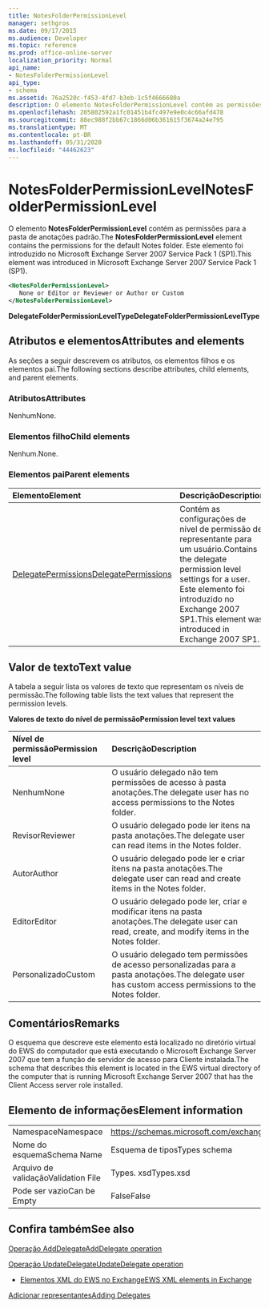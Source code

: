 ```yaml
---
title: NotesFolderPermissionLevel
manager: sethgros
ms.date: 09/17/2015
ms.audience: Developer
ms.topic: reference
ms.prod: office-online-server
localization_priority: Normal
api_name:
- NotesFolderPermissionLevel
api_type:
- schema
ms.assetid: 76a2520c-f453-4fd7-b3eb-1c5f4666680a
description: O elemento NotesFolderPermissionLevel contém as permissões para a pasta de anotações padrão. Este elemento foi introduzido no Microsoft Exchange Server 2007 Service Pack 1 (SP1).
ms.openlocfilehash: 205802592a1fc01451b4fc497e9e0c4c66afd478
ms.sourcegitcommit: 88ec988f2bb67c1866d06b361615f3674a24e795
ms.translationtype: MT
ms.contentlocale: pt-BR
ms.lasthandoff: 05/31/2020
ms.locfileid: "44462623"
---
```

# <a name="notesfolderpermissionlevel"></a><span data-ttu-id="0f0fa-104">NotesFolderPermissionLevel</span><span class="sxs-lookup"><span data-stu-id="0f0fa-104">NotesFolderPermissionLevel</span></span>

<span data-ttu-id="0f0fa-105">O elemento **NotesFolderPermissionLevel** contém as permissões para a pasta de anotações padrão.</span><span class="sxs-lookup"><span data-stu-id="0f0fa-105">The **NotesFolderPermissionLevel** element contains the permissions for the default Notes folder.</span></span> <span data-ttu-id="0f0fa-106">Este elemento foi introduzido no Microsoft Exchange Server 2007 Service Pack 1 (SP1).</span><span class="sxs-lookup"><span data-stu-id="0f0fa-106">This element was introduced in Microsoft Exchange Server 2007 Service Pack 1 (SP1).</span></span> 
  
```xml
<NotesFolderPermissionLevel>
   None or Editor or Reviewer or Author or Custom
</NotesFolderPermissionLevel>
```

 <span data-ttu-id="0f0fa-107">**DelegateFolderPermissionLevelType**</span><span class="sxs-lookup"><span data-stu-id="0f0fa-107">**DelegateFolderPermissionLevelType**</span></span>
## <a name="attributes-and-elements"></a><span data-ttu-id="0f0fa-108">Atributos e elementos</span><span class="sxs-lookup"><span data-stu-id="0f0fa-108">Attributes and elements</span></span>

<span data-ttu-id="0f0fa-109">As seções a seguir descrevem os atributos, os elementos filhos e os elementos pai.</span><span class="sxs-lookup"><span data-stu-id="0f0fa-109">The following sections describe attributes, child elements, and parent elements.</span></span>
  
### <a name="attributes"></a><span data-ttu-id="0f0fa-110">Atributos</span><span class="sxs-lookup"><span data-stu-id="0f0fa-110">Attributes</span></span>

<span data-ttu-id="0f0fa-111">Nenhum</span><span class="sxs-lookup"><span data-stu-id="0f0fa-111">None.</span></span>
  
### <a name="child-elements"></a><span data-ttu-id="0f0fa-112">Elementos filho</span><span class="sxs-lookup"><span data-stu-id="0f0fa-112">Child elements</span></span>

<span data-ttu-id="0f0fa-113">Nenhum.</span><span class="sxs-lookup"><span data-stu-id="0f0fa-113">None.</span></span>
  
### <a name="parent-elements"></a><span data-ttu-id="0f0fa-114">Elementos pai</span><span class="sxs-lookup"><span data-stu-id="0f0fa-114">Parent elements</span></span>

|<span data-ttu-id="0f0fa-115">**Elemento**</span><span class="sxs-lookup"><span data-stu-id="0f0fa-115">**Element**</span></span>|<span data-ttu-id="0f0fa-116">**Descrição**</span><span class="sxs-lookup"><span data-stu-id="0f0fa-116">**Description**</span></span>|
|:-----|:-----|
|[<span data-ttu-id="0f0fa-117">DelegatePermissions</span><span class="sxs-lookup"><span data-stu-id="0f0fa-117">DelegatePermissions</span></span>](delegatepermissions.md) <br/> |<span data-ttu-id="0f0fa-118">Contém as configurações de nível de permissão de representante para um usuário.</span><span class="sxs-lookup"><span data-stu-id="0f0fa-118">Contains the delegate permission level settings for a user.</span></span> <span data-ttu-id="0f0fa-119">Este elemento foi introduzido no Exchange 2007 SP1.</span><span class="sxs-lookup"><span data-stu-id="0f0fa-119">This element was introduced in Exchange 2007 SP1.</span></span>  <br/> |
   
## <a name="text-value"></a><span data-ttu-id="0f0fa-120">Valor de texto</span><span class="sxs-lookup"><span data-stu-id="0f0fa-120">Text value</span></span>

<span data-ttu-id="0f0fa-121">A tabela a seguir lista os valores de texto que representam os níveis de permissão.</span><span class="sxs-lookup"><span data-stu-id="0f0fa-121">The following table lists the text values that represent the permission levels.</span></span>
  
<span data-ttu-id="0f0fa-122">**Valores de texto do nível de permissão**</span><span class="sxs-lookup"><span data-stu-id="0f0fa-122">**Permission level text values**</span></span>

|<span data-ttu-id="0f0fa-123">**Nível de permissão**</span><span class="sxs-lookup"><span data-stu-id="0f0fa-123">**Permission level**</span></span>|<span data-ttu-id="0f0fa-124">**Descrição**</span><span class="sxs-lookup"><span data-stu-id="0f0fa-124">**Description**</span></span>|
|:-----|:-----|
|<span data-ttu-id="0f0fa-125">Nenhum</span><span class="sxs-lookup"><span data-stu-id="0f0fa-125">None</span></span>  <br/> |<span data-ttu-id="0f0fa-126">O usuário delegado não tem permissões de acesso à pasta anotações.</span><span class="sxs-lookup"><span data-stu-id="0f0fa-126">The delegate user has no access permissions to the Notes folder.</span></span>  <br/> |
|<span data-ttu-id="0f0fa-127">Revisor</span><span class="sxs-lookup"><span data-stu-id="0f0fa-127">Reviewer</span></span>  <br/> |<span data-ttu-id="0f0fa-128">O usuário delegado pode ler itens na pasta anotações.</span><span class="sxs-lookup"><span data-stu-id="0f0fa-128">The delegate user can read items in the Notes folder.</span></span>  <br/> |
|<span data-ttu-id="0f0fa-129">Autor</span><span class="sxs-lookup"><span data-stu-id="0f0fa-129">Author</span></span>  <br/> |<span data-ttu-id="0f0fa-130">O usuário delegado pode ler e criar itens na pasta anotações.</span><span class="sxs-lookup"><span data-stu-id="0f0fa-130">The delegate user can read and create items in the Notes folder.</span></span>  <br/> |
|<span data-ttu-id="0f0fa-131">Editor</span><span class="sxs-lookup"><span data-stu-id="0f0fa-131">Editor</span></span>  <br/> |<span data-ttu-id="0f0fa-132">O usuário delegado pode ler, criar e modificar itens na pasta anotações.</span><span class="sxs-lookup"><span data-stu-id="0f0fa-132">The delegate user can read, create, and modify items in the Notes folder.</span></span>  <br/> |
|<span data-ttu-id="0f0fa-133">Personalizado</span><span class="sxs-lookup"><span data-stu-id="0f0fa-133">Custom</span></span>  <br/> |<span data-ttu-id="0f0fa-134">O usuário delegado tem permissões de acesso personalizadas para a pasta anotações.</span><span class="sxs-lookup"><span data-stu-id="0f0fa-134">The delegate user has custom access permissions to the Notes folder.</span></span>  <br/> |
   
## <a name="remarks"></a><span data-ttu-id="0f0fa-135">Comentários</span><span class="sxs-lookup"><span data-stu-id="0f0fa-135">Remarks</span></span>

<span data-ttu-id="0f0fa-136">O esquema que descreve este elemento está localizado no diretório virtual do EWS do computador que está executando o Microsoft Exchange Server 2007 que tem a função de servidor de acesso para Cliente instalada.</span><span class="sxs-lookup"><span data-stu-id="0f0fa-136">The schema that describes this element is located in the EWS virtual directory of the computer that is running Microsoft Exchange Server 2007 that has the Client Access server role installed.</span></span>
  
## <a name="element-information"></a><span data-ttu-id="0f0fa-137">Elemento de informações</span><span class="sxs-lookup"><span data-stu-id="0f0fa-137">Element information</span></span>

|||
|:-----|:-----|
|<span data-ttu-id="0f0fa-138">Namespace</span><span class="sxs-lookup"><span data-stu-id="0f0fa-138">Namespace</span></span>  <br/> |https://schemas.microsoft.com/exchange/services/2006/types  <br/> |
|<span data-ttu-id="0f0fa-139">Nome do esquema</span><span class="sxs-lookup"><span data-stu-id="0f0fa-139">Schema Name</span></span>  <br/> |<span data-ttu-id="0f0fa-140">Esquema de tipos</span><span class="sxs-lookup"><span data-stu-id="0f0fa-140">Types schema</span></span>  <br/> |
|<span data-ttu-id="0f0fa-141">Arquivo de validação</span><span class="sxs-lookup"><span data-stu-id="0f0fa-141">Validation File</span></span>  <br/> |<span data-ttu-id="0f0fa-142">Types. xsd</span><span class="sxs-lookup"><span data-stu-id="0f0fa-142">Types.xsd</span></span>  <br/> |
|<span data-ttu-id="0f0fa-143">Pode ser vazio</span><span class="sxs-lookup"><span data-stu-id="0f0fa-143">Can be Empty</span></span>  <br/> |<span data-ttu-id="0f0fa-144">False</span><span class="sxs-lookup"><span data-stu-id="0f0fa-144">False</span></span>  <br/> |
   
## <a name="see-also"></a><span data-ttu-id="0f0fa-145">Confira também</span><span class="sxs-lookup"><span data-stu-id="0f0fa-145">See also</span></span>



[<span data-ttu-id="0f0fa-146">Operação AddDelegate</span><span class="sxs-lookup"><span data-stu-id="0f0fa-146">AddDelegate operation</span></span>](adddelegate-operation.md)
  
[<span data-ttu-id="0f0fa-147">Operação UpdateDelegate</span><span class="sxs-lookup"><span data-stu-id="0f0fa-147">UpdateDelegate operation</span></span>](updatedelegate-operation.md)


- [<span data-ttu-id="0f0fa-148">Elementos XML do EWS no Exchange</span><span class="sxs-lookup"><span data-stu-id="0f0fa-148">EWS XML elements in Exchange</span></span>](ews-xml-elements-in-exchange.md)


[<span data-ttu-id="0f0fa-149">Adicionar representantes</span><span class="sxs-lookup"><span data-stu-id="0f0fa-149">Adding Delegates</span></span>](https://msdn.microsoft.com/library/3a744150-66a3-4a13-9433-793603ba5038%28Office.15%29.aspx)

